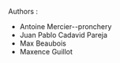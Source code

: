 Authors :

 - Antoine Mercier--pronchery 
 - Juan Pablo Cadavid Pareja
 - Max Beaubois
 - Maxence Guillot

